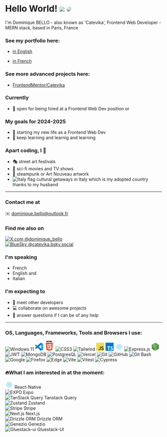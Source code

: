 # Hello World! <img src="https://raw.githubusercontent.com/MartinHeinz/MartinHeinz/master/wave.gif" width="30px"> <img src="https://www.catevikawebdev.com/_next/image?url=%2F_next%2Fstatic%2Fmedia%2FCatevika.6faadd39.png&w=1080&q=75" width="120px" style="border-radius: 50%;">

I'm Dominique BELLO - also known as 'Catevika',
Frontend Web Developer - MERN stack,
based in Paris, France

### See my portfolio here:

- [in English](https://catevika.github.io/Catevika_Portfolio-EN/)

- [in French](https://catevika.github.io/Catevika_Portfolio-FR/)

### See more advanced projects here:

- [FrontendMentor/Catevika](https://www.frontendmentor.io/profile/Catevika)

### Currently

- 👀 open for being hired at a Frontend Web Dev position or

### My goals for 2024-2025

- 🚀 starting my new life as a Frontend Web Dev
- 💎 keep learning and learnig and learning

### Apart coding, I 💖

- 🎭 street art festivals
- 🤖 sci-fi movies and TV shows
- 🎩 steampunk or Art Nouveau artwork
- <img alt="Italy flag" width="18px" src="https://flagpedia.net/data/flags/w702/it.webp" /> cultural getaways in Italy which is my adopted country thanks to my husband

---

### Contact me at

✉️ dominique.bello@outlook.fr

### Find me also on

<a href="https://twitter.com/dominique_bello"><img alt="X.com" width="20px" src="https://upload.wikimedia.org/wikipedia/commons/b/b7/X_logo.jpg"/> @dominique_bello</a>
<br />
<a href="https://bsky.app/profile/catevika.bsky.social"><img alt="BlueSky" width="20px" src="https://upload.wikimedia.org/wikipedia/commons/7/7a/Bluesky_Logo.svg"/> @catevika.bsky.social</a>

### I'm speaking

- French
- English and
- Italian

### I'm expecting to

- 🤝 meet other developers
- 💻 collaborate on awesome projects
- 🦊 answer questions if I can be of any help

---

### OS, Languages, Frameworks, Tools and Browsers I use:

<img alt="Windows 11" width="26px" src="https://upload.wikimedia.org/wikipedia/commons/8/87/Windows_logo_-_2021.svg" /> <img alt="Visual Studio Code" width="26px" src="https://raw.githubusercontent.com/github/explore/80688e429a7d4ef2fca1e82350fe8e3517d3494d/topics/visual-studio-code/visual-studio-code.png" /> <img alt="HTML5" width="32px" src="https://raw.githubusercontent.com/github/explore/80688e429a7d4ef2fca1e82350fe8e3517d3494d/topics/html/html.png" /> <img alt="CSS3" width="32px" src="https://upload.wikimedia.org/wikipedia/commons/6/62/CSS3_logo.svg" /> <img alt="Tailwind" width="32px" src="https://avatars.githubusercontent.com/u/67109815?s=48&v=4" /> <img alt="JavaScript" width="26px" src="https://raw.githubusercontent.com/github/explore/80688e429a7d4ef2fca1e82350fe8e3517d3494d/topics/javascript/javascript.png" /> <img alt="Typescript" width="26px" src="https://raw.githubusercontent.com/github/explore/80688e429a7d4ef2fca1e82350fe8e3517d3494d/topics/typescript/typescript.png" /> <img alt="React" width="26px" src="https://raw.githubusercontent.com/github/explore/80688e429a7d4ef2fca1e82350fe8e3517d3494d/topics/react/react.png" /> <img alt="Express.js" width="26px" src="https://avatars.githubusercontent.com/u/5658226?s=200&v=4" /> <img alt="Node.js" width="26px" src="https://raw.githubusercontent.com/github/explore/80688e429a7d4ef2fca1e82350fe8e3517d3494d/topics/nodejs/nodejs.png" /> <img height="26px" alt="JWT" src="https://jwt.io/img/pic_logo.svg" /> <img alt="MongoDB" height="26px" src="https://webimages.mongodb.com/_com_assets/cms/kuyj3d95v5vbmm2f4-horizontal_white.svg?auto=format%252Ccompress" /> <img alt="PostgresQL" height="26px" src="https://www.postgresql.org/media/img/about/press/elephant.png" /> <img alt="Vercel" width="32px" src="https://avatars.githubusercontent.com/u/14985020?s=200&v=4" /> <img alt="Git" width="32px" src="https://upload.wikimedia.org/wikipedia/commons/3/3f/Git_icon.svg" /> <img alt="GitHub" width="26px" src="https://avatars.githubusercontent.com/u/9919?s=200&v=4" /> <img alt="Git Bash" width="26px" src="https://gitforwindows.org/img/gwindows_logo.png" /> <img alt="Google" width="26px" src="https://upload.wikimedia.org/wikipedia/commons/0/09/IOS_Google_icon.png?uselang=fr" /> <img alt="Firefox" width="26px" src="https://upload.wikimedia.org/wikipedia/commons/thumb/1/16/Firefox_logo%2C_2017.png/581px-Firefox_logo%2C_2017.png" />
<img alt="Edge" width="26px" src="https://avatars.githubusercontent.com/u/11354582?s=48&v=4" /> <img alt="Vite" height="26px" src="https://vitejs.dev/logo.svg" /> <img alt="Vitest" height="26px" src="https://user-images.githubusercontent.com/11247099/145112184-a9ff6727-661c-439d-9ada-963124a281f7.png" /> <img alt="Cypress" height="26px" src="https://upload.wikimedia.org/wikipedia/commons/b/bb/Cypress_Software.png?uselang=fr" />

### 🔥What I am interested in at the moment:

<img alt="React" width="26px" src="https://raw.githubusercontent.com/github/explore/80688e429a7d4ef2fca1e82350fe8e3517d3494d/topics/react/react.png" /> React-Native
<br />
<img alt="EXPO" width="26px" src="https://avatars.githubusercontent.com/u/12504344?s=48&v=4" /> Expo
<br />
<img alt="TanStack Query" width="26px" src="https://tanstack.com/_build/assets/logo-color-100w-br5_Ikqp.png" /> Tanstack Query
<br />
<img alt="Zustand" width="26px" src="https://avatars.githubusercontent.com/u/45790596?s=48&v=4" /> Zustand 
<br />
<img alt="Stripe" width="26px" src="https://avatars.githubusercontent.com/u/856813?s=48&v=4" /> Stripe
<br />
<img alt="Next.js" width="26px" src="https://upload.wikimedia.org/wikipedia/commons/8/8e/Nextjs-logo.svg" /> Next.js
<br />
<img alt="Drizzle ORM" width="26px" src="https://avatars.githubusercontent.com/u/108468352?s=48&v=4" /> Drizzle ORM
<br />
<img alt="Genezio" width="26px" src="https://avatars.githubusercontent.com/u/103574863?s=48&v=4" /> Genezio
<br />
<img alt="Gluestack-ui" width="26px" src="https://avatars.githubusercontent.com/u/120183344?s=48&v=4" /> Gluestack-UI


